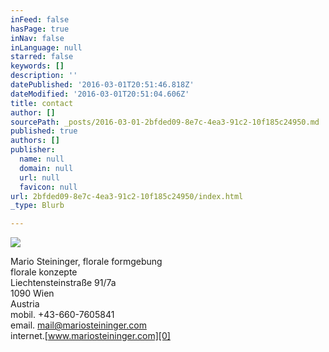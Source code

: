 ```yaml
---
inFeed: false
hasPage: true
inNav: false
inLanguage: null
starred: false
keywords: []
description: ''
datePublished: '2016-03-01T20:51:46.818Z'
dateModified: '2016-03-01T20:51:04.606Z'
title: contact
author: []
sourcePath: _posts/2016-03-01-2bfded09-8e7c-4ea3-91c2-10f185c24950.md
published: true
authors: []
publisher:
  name: null
  domain: null
  url: null
  favicon: null
url: 2bfded09-8e7c-4ea3-91c2-10f185c24950/index.html
_type: Blurb

---
```

![](https://the-grid-user-content.s3-us-west-2.amazonaws.com/7b7c0f8c-f0f8-458b-b490-7d87a79df305.jpg)

Mario Steininger, florale formgebung  
florale konzepte  
Liechtensteinstraße 91/7a  
1090 Wien  
Austria  
mobil. +43-660-7605841  
email. mail@mariosteininger.com  
internet.[www.mariosteininger.com][0]

[0]: http://www.mariosteininger.com/